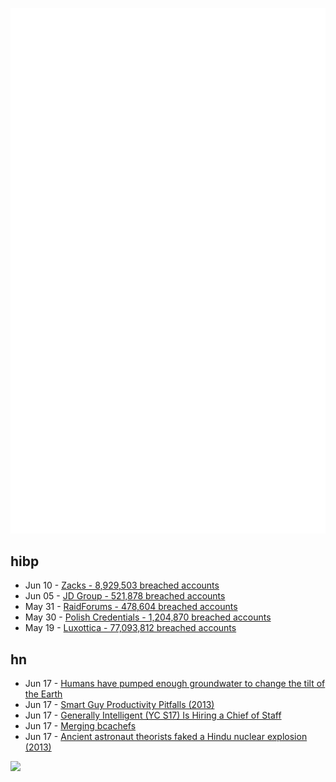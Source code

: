 ![Metrics](https://raw.githubusercontent.com/phixion/phixion/master/metrics.svg)

## hibp

<!--
for https://github.com/phixion/phixion/blob/main/.github/workflows/feeds.yml
-->
<!--START_SECTION:haveibeenpwnd-->
- Jun 10 - [Zacks - 8,929,503 breached accounts](https://haveibeenpwned.com/PwnedWebsites#Zacks)
- Jun 05 - [JD Group - 521,878 breached accounts](https://haveibeenpwned.com/PwnedWebsites#JDGroup)
- May 31 - [RaidForums - 478,604 breached accounts](https://haveibeenpwned.com/PwnedWebsites#RaidForums)
- May 30 - [Polish Credentials - 1,204,870 breached accounts](https://haveibeenpwned.com/PwnedWebsites#PolishCredentials)
- May 19 - [Luxottica - 77,093,812 breached accounts](https://haveibeenpwned.com/PwnedWebsites#Luxottica)
<!--END_SECTION:haveibeenpwnd-->

## hn

<!--
for https://github.com/phixion/phixion/blob/main/.github/workflows/feeds.yml
-->
<!--START_SECTION:hn-->
- Jun 17 - [Humans have pumped enough groundwater to change the tilt of the Earth](https://e360.yale.edu/digest/groundwater-depletion-earths-axis)
- Jun 17 - [Smart Guy Productivity Pitfalls (2013)](https://waivek.github.io/website/tooltip.html)
- Jun 17 - [Generally Intelligent (YC S17) Is Hiring a Chief of Staff](https://news.ycombinator.com/item?id=36366062)
- Jun 17 - [Merging bcachefs](https://lwn.net/SubscriberLink/934692/5046d466490d9220/)
- Jun 17 - [Ancient astronaut theorists faked a Hindu nuclear explosion (2013)](https://www.jasoncolavito.com/the-case-of-the-false-quotes.html)
<!--END_SECTION:hn-->

<!--
for https://yhype.me
-->
![](https://hit.yhype.me/github/profile?user_id=13013670)
